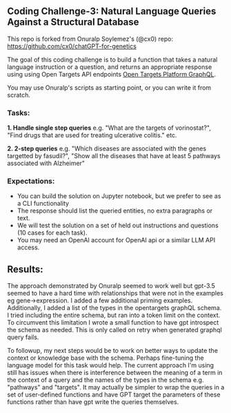 ## Coding Challenge-3: Natural Language Queries Against a Structural Database

This repo is forked from Onuralp Soylemez's (@cx0) repo: https://github.com/cx0/chatGPT-for-genetics

The goal of this coding challenge is to build a function that takes a natural language instruction or a question, and returns an appropriate response using using Open Targets API endpoints [Open Targets Platform GraphQL](https://platform-docs.opentargets.org/data-access/graphql-api).  

You may use Onuralp's scripts as starting point, or you can write it from scratch. 


### Tasks:
**1. Handle single step queries**
e.g. "What are the targets of vorinostat?", "Find drugs that are used for treating ulcerative colitis." etc.

**2. 2-step queries**
e.g. "Which diseases are associated with the genes targetted by fasudil?", "Show all the diseases that have at least 5 pathways associated with Alzheimer"

### Expectations:
- You can build the solution on Jupyter notebook, but we prefer to see as a CLI functionality
- The response should list the queried entities, no extra paragraphs or text. 
- We will test the solution on a set of held out instructions and questions (10 cases for each task). 
- You may need an OpenAI account for OpenAI api or a similar LLM API access. 

## Results:

The approach demonstrated by Onuralp seemed to work well but gpt-3.5 seemed to have a hard time with relationships that were not in the examples eg gene->expression. I added a few additional priming examples. Additionally, I added a list of the types in the opentargets graphQL schema. I tried including the entire schema, but ran into a token limit on the context. To circumvent this limitation I wrote a small function to have gpt introspect the schema as needed. This is only called on retry when generated graphql query fails.

To followup, my next steps would be to work on better ways to update the context or knowledge base with the schema. Perhaps fine-tuning the language model for this task would help. The current approach I'm using still has issues when there is interference between the meaning of a term in the context of a query and the names of the types in the schema e.g. "pathways" and "targets". It may actually be simpler to wrap the queries in a set of user-defined functions and have GPT target the parameters of these functions rather than have gpt write the queries themselves.

